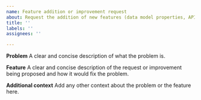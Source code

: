 ```yaml
---
name: Feature addition or improvement request
about: Request the addition of new features (data model properties, API actions, etc.) to the Technical Specifications
title: ''
labels: ''
assignees: ''

---
```


**Problem**
A clear and concise description of what the problem is.

**Feature**
A clear and concise description of the request or improvement being proposed and how it would fix the problem.

**Additional context**
Add any other context about the problem or the feature here.
